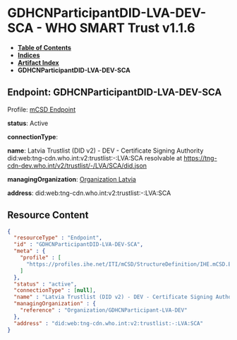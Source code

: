 # GDHCNParticipantDID-LVA-DEV-SCA - WHO SMART Trust v1.1.6

* [**Table of Contents**](toc.md)
* [**Indices**](indices.md)
* [**Artifact Index**](artifacts.md)
* **GDHCNParticipantDID-LVA-DEV-SCA**

## Endpoint: GDHCNParticipantDID-LVA-DEV-SCA

Profile: [mCSD Endpoint](https://profiles.ihe.net/ITI/mCSD/4.0.0/StructureDefinition-IHE.mCSD.Endpoint.html)

**status**: Active

**connectionType**: 

**name**: Latvia Trustlist (DID v2) - DEV - Certificate Signing Authority did:web:tng-cdn.who.int:v2:trustlist:-:LVA:SCA resolvable at https://tng-cdn-dev.who.int/v2/trustlist/-/LVA/SCA/did.json

**managingOrganization**: [Organization Latvia](Organization-GDHCNParticipant-LVA-DEV.md)

**address**: did:web:tng-cdn.who.int:v2:trustlist:-:LVA:SCA



## Resource Content

```json
{
  "resourceType" : "Endpoint",
  "id" : "GDHCNParticipantDID-LVA-DEV-SCA",
  "meta" : {
    "profile" : [
      "https://profiles.ihe.net/ITI/mCSD/StructureDefinition/IHE.mCSD.Endpoint"
    ]
  },
  "status" : "active",
  "connectionType" : [null],
  "name" : "Latvia Trustlist (DID v2) - DEV - Certificate Signing Authority\ndid:web:tng-cdn.who.int:v2:trustlist:-:LVA:SCA\nresolvable at https://tng-cdn-dev.who.int/v2/trustlist/-/LVA/SCA/did.json",
  "managingOrganization" : {
    "reference" : "Organization/GDHCNParticipant-LVA-DEV"
  },
  "address" : "did:web:tng-cdn.who.int:v2:trustlist:-:LVA:SCA"
}

```
